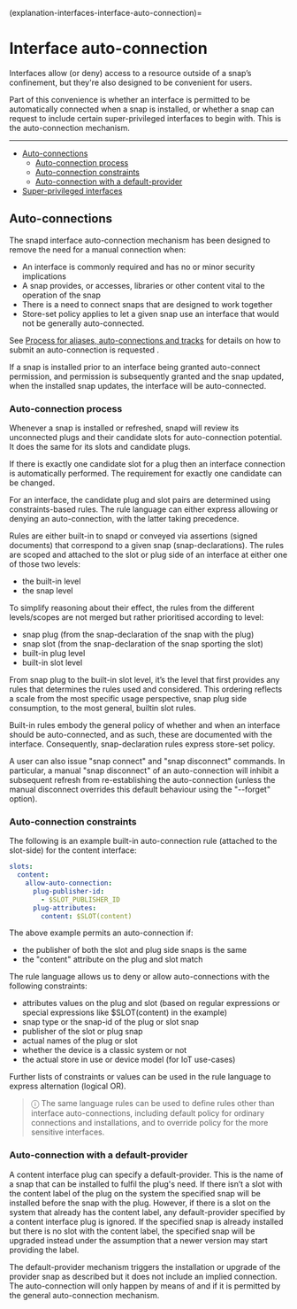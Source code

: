 (explanation-interfaces-interface-auto-connection)=
# Interface auto-connection

Interfaces allow (or deny) access to a resource outside of a snap’s confinement, but they're also designed to be convenient for users.

Part of this convenience is whether an interface is permitted to be automatically connected when a snap is installed, or whether a snap can request to include certain super-privileged interfaces to begin with. This is the auto-connection mechanism.

---

- [Auto-connections](#heading--autoconnect)
  - [Auto-connection process](#heading--process)
  - [Auto-connection constraints](#heading--constraints)
  - [Auto-connection with a default-provider](#heading--default--provider)
- [Super-privileged interfaces](#heading--super)

<h2 id='heading--autoconnect'>Auto-connections</h2>

The snapd interface auto-connection mechanism has been designed to remove the need for a manual connection when:

- An interface is commonly required and has no or minor security implications
- A snap provides, or accesses, libraries or other content vital to the operation of the snap
- There is a need to connect snaps that are designed to work together
- Store-set policy applies to let a given snap use an interface that would not be generally auto-connected. 

 See [Process for aliases, auto-connections and tracks](https://forum.snapcraft.io/t/process-for-aliases-auto-connections-and-tracks/455) for details on how to submit an auto-connection is requested .

If a snap is installed prior to an interface being granted auto-connect permission, and permission is subsequently granted and the snap updated, when the installed snap updates, the interface will be auto-connected.

<h3 id='heading--process'>Auto-connection process</h3>

Whenever a snap is installed or refreshed, snapd will review its unconnected plugs and their candidate slots for auto-connection potential. It does the same for its slots and candidate plugs.

If there is exactly one candidate slot for a plug then an interface connection is automatically performed. The requirement for exactly one candidate can be changed.

For an interface, the candidate plug and slot pairs are determined using constraints-based rules. The rule language can either express allowing or denying an auto-connection, with the latter taking precedence.

Rules are either built-in to snapd or conveyed via assertions (signed documents) that correspond to a given snap (snap-declarations). The rules are scoped and attached to the slot or plug side of an interface at either one of those two levels:

- the built-in level
- the snap level

To simplify reasoning about their effect, the rules from the different levels/scopes are not merged but rather prioritised according to level:

- snap plug (from the snap-declaration of the snap with the plug)
- snap slot (from the snap-declaration of the snap sporting the slot)
- built-in plug level
- built-in slot level

From snap plug to the built-in slot level, it’s the level that first provides any rules that determines the rules used and considered. This ordering reflects a scale from the most specific usage perspective, snap plug side consumption, to the most general, builtin slot rules.

Built-in rules embody the general policy of whether and when an interface should be auto-connected, and as such, these are documented with the interface. Consequently, snap-declaration rules express store-set policy.

A user can also issue "snap connect" and "snap disconnect" commands. In particular, a manual "snap disconnect" of an auto-connection will inhibit a subsequent refresh from re-establishing the auto-connection (unless the manual disconnect overrides this default behaviour using the "--forget" option).

<h3 id='heading--constraints'>Auto-connection constraints</h3>

The following is an example built-in auto-connection rule (attached to the slot-side) for the content interface:

```yaml
slots:
  content:
    allow-auto-connection:
      plug-publisher-id:
        - $SLOT_PUBLISHER_ID
      plug-attributes:
        content: $SLOT(content)
```

The above example permits an auto-connection if:

- the publisher of both the slot and plug side snaps is the same
- the "content" attribute on the plug and slot match

The rule language allows us to deny or allow auto-connections with the following constraints:

- attributes values on the plug and slot (based on regular expressions or special expressions like $SLOT(content) in the example)
- snap type or the snap-id of the plug or slot snap
- publisher of the slot or plug snap
- actual names of the plug or slot
- whether the device is a classic system or not
- the actual store in use or device model (for IoT use-cases)

Further lists of constraints or values can be used in the rule language to express alternation (logical OR).

> ⓘ   The same language rules can be used to define rules other than interface auto-connections, including default policy for ordinary connections and installations, and to override policy for the more sensitive interfaces.

<h3 id='heading--default-provider'>Auto-connection with a default-provider</h3>

A content interface plug can specify a default-provider. This is the name of a snap that can be installed to fulfil the plug's need. If there isn’t a slot with the content label of the plug on the system the specified snap will be installed before the snap with the plug. However, if there is a slot on the system that already has the content label, any default-provider specified by a content interface plug is ignored. If the specified snap is already installed but there is no slot with the content label, the specified snap will be upgraded instead under the assumption that a newer version may start providing the label.

The default-provider mechanism triggers the installation or upgrade of the provider snap as described but it does not include an implied connection. The auto-connection will only happen by means of and if it is permitted by the general auto-connection mechanism.

